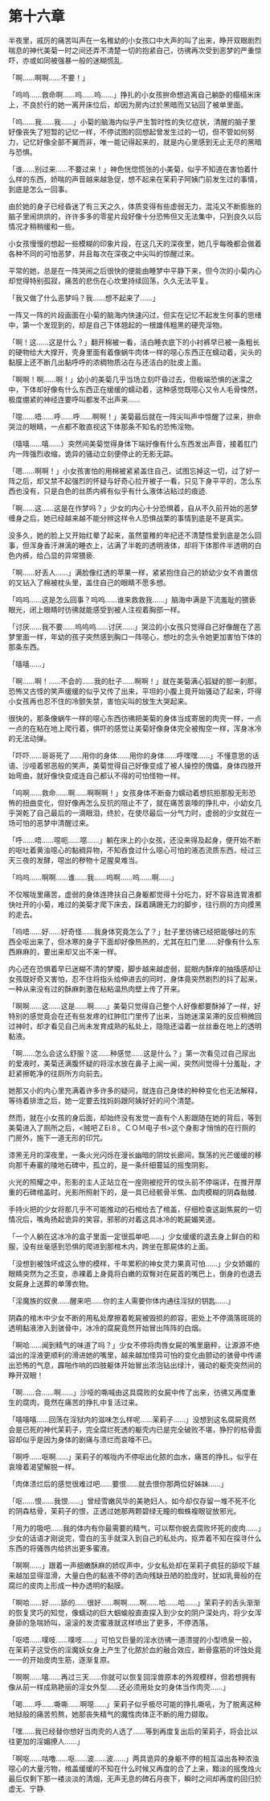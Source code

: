 # 第十六章

半夜里，戚厉的痛苦叫声在一名稚幼的小女孩口中大声的叫了出来，睁开双眼剧烈喘息的神代美菊一时之间还弄不清楚一切的抱紧自己，彷彿再次受到恶梦的严重惊吓，亦或如同被强暴一般的迷糊慌乱.

「啊……啊啊……不要！」

「呜呜……救命啊……呜……呜……」挣扎的小女孩拚命想逃离自己躺卧的榻榻米床上，不良於行的她一离开床位后，却因为房内过於黑暗而又钻回了被单里面。

「呜……我……我……」小菊的脑海内似乎产生暂时性的失忆症状，清醒的脑子里好像丧失了短暂的记忆一样，不停试图的回想起曾发生过的一切，但不管如何努力，记忆好像全部不翼而非，唯一能记得起来的，就是内心里感到无止无尽的黑暗与恐惧。

「谁……别过来……不要过来！」神色恍惚慌张的小美菊，似乎不知道在害怕着什么样的东西，娇喘的声音越来越急促，想不起来在茉莉子阿姨门前发生过的事情，到底是怎么一回事。

由於她的身子已经昏迷了有三天之久，体质变得有些虚弱无力，混沌又不断膨胀的脑子里闹烘烘的，许许多多的零星片段好像十分恐怖但又无法集中，只到良久以后情况才稍稍缓和一些。

小女孩慢慢的想起一些模糊的印象片段，在这几天的深夜里，她几乎每晚都会做着各种不同的可怕恶梦，并且每次在深夜之中尖叫的惊醒过来。

平常的她，总是在一阵哭闹之后很快的便能由睡梦中平静下来，但今次的小菊内心却觉得特别孤寂，痛苦的悲伤在心坎里持续回荡，久久无法平复。

「我又做了什么恶梦吗？我……想不起来了……」

一阵又一阵的片段画面在小菊的脑海内快速闪过，但实在记忆不起发生何事的思绪中，第一个发现到的，却是自己下体翘起的一根雄伟粗黑的硬壳淫物。

「啊！这……这是什么？」翻开棉被一看，洁白睡衣底下的小衬裤早已被一条粗长的硬物给大大撑开，壳身里面有着像蜗牛肉体一样的噁心东西正在蠕动着，尖头的黏膜上还不断几出黏呼呼的浓稠物质沾在与还洁白的肚皮上面。

「啊啊！啊……啊！」幼小的美菊几乎当场立刻吓昏过去，但极端恐惧的迷濛之中，下体却好像有什么东西正在缓缓的蠕动着，这种感觉既噁心又令人毛骨悚然，极度绷紧的神经连要呼叫都发不出声来……

「噁……唔……呼……呼……啊啊！」美菊最后就在一阵尖叫声中惊醒了过来，拚命哭泣的眼睛，一点都不敢直视这下体那条不知名的恐怖淫物。

（嘻嘻……嘻……）突然间美菊觉得身体下端好像有什么东西发出声音，接着肛门内一阵强烈收缩，诡异的骚动立刻便停止的无影无踪。

「嗯……啊啊！」小女孩害怕的用棉被紧紧盖住自己，试图忘掉这一切，过了好一阵之后，却又禁不起强烈的怀疑与好奇心拉开被子一看，只见下身平平的，怎么东西也没有，只是白色的丝质内裤有似乎有什么液体沾粘过的痕迹.

「啊……这……这是在作梦吗？」少女的内心十分恐惧着，自从不久前开始的恶梦缠身之后，她已经越来越不能分辨这样令人恐惧战栗的事情到底是不是真实。

没多久，她的脸上又开始红晕了起来，虽然童稚的年纪还不清楚性爱到底是怎么回事，但浑身香汗淋漓的睡衣上，沾满了半乾的透明液体，却将下体那件半透明的白色内裤，给凸显的异常猥亵.

「啊……好丢人……」满脸像红透的苹果一样，紧紧抱住自己的娇幼少女不肯置信的又钻入了棉被枕头里，盖住自己的眼睛不愿多想。

「呜呜……这是怎么回事？呜呜……谁来救救我……」脑海中满是下流羞耻的猥亵眼光，闭上眼睛时彷彿就能感受到被人注视着胸部一样。

「讨厌……我不要……呜呜呜……讨厌……」哭泣的小女孩只觉得自己好像醒在了恶梦里面一样，年幼的孩子突然感到胸口一阵噁心，想吐的念头令她更加害怕下体的那条东西。

「嘻嘻……」

「啊……啊！……不会的……我的肚子……啊啊！」就在美菊满心狐疑的那一刹那，恐怖又古怪的笑声缓缓的似乎又传了出来，平坦的小腹上竟开始骚动了起来，吓得小女孩再也忍不住的冷颤失禁，害怕尖叫的放生大哭起来。

很快的，那条像蜗牛一样的噁心东西彷彿把美菊的身体当成寄居的肉壳一样，一点一点的在粘在地上爬行着，惧吓的感觉让美菊好像身体完全被掏空一样，浑身冰冷的无法动弹。

「吓吓……哥哥死了……用你的身体……用你的身体……呼嘿嘿……」不懂意思的话语、沙哑着邪恶般的笑声，美菊觉得自己好像变成了被人操控的傀儡，身体四肢开始弯曲，就好像快变成连自己都认不得的可怕怪物一样。

「呜啊……救命……啊……啊啊啊！」女孩身体不断奋力蠕动着想抗拒那股无形恐怖的扭曲变化，但好像再怎么反抗的阻止不了，就在痛苦哀嚎的挣扎中，小幼女几乎哭乾了自己最后的一滴眼泪，终於，在使尽最后一分气力时，虚弱的少女就在一场可怕的恶梦中清醒过来。

「呼……唔……噁呃……噁……」躺在床上的小女孩，还没来得及起身，便开始不断的呕吐着黄浊噁心的黏稠异物，不知吞食过什么噁心可怕的液态流质东西，经过三天三夜的发酵，噁出的秽物十足腥臭难当。

「呜呜……啊啊……谁……我……呜啊……呜……啊……」

不仅喉咙里痛苦，虚弱的身体连搀扶自己身躯都觉得十分吃力，好不容易连胃液都快吐开的小菊，难过的美菊才爬下床去，踩着蹒跚无力的脚步，往行厕的方向摸黑的走去。

「呜唔……好……好奇怪……我身体究竟怎么了？」肚子里彷彿已经把能够吐的东西全呕出来了，但冰寒的身子下面却好像热热的，尤其在肛门里……好像有什么东西麻麻的，要出来却又出不来一样。

内心还在恐惧着早已迷糊不清的梦魇，脚步越来越虚弱，屁眼内酥痒的抽搐感却让女孩既好奇又害怕，忍不住将指头给伸进去的同时，身体竟突然剧烈的抖了起来，一种从来没有过的酥麻刺激在粘粘温热肉壁上传了开来。

「啊啊……这……这是……啊……」美菊只觉得自己整个人好像都要酥掉了一样，好特别的感觉竟会在还有些发疼的红肿肛门里传了出来，当她迷濛呆滞的反应稍微回过神时，却才看见自己尚未发育成熟的私处上，隐隐还溢着一丝丝垂在地上的透明黏液。

「啊……怎么会这么舒服？这……种感觉……这是什么？」第一次看见过自己尿出的爱液时，美菊还满腹怀疑的将淫水放在鼻子上闻一闻，突然间觉得十分羞耻，才赶紧擦乾净的往厕所方向前去。

她那又小的内心里充满着许多许多的疑问，就连自己身体的种种变化也无法解释，等待着排泄之后，她一定要去找妈妈跟阿姨好好的问个清楚。

然而，就在小女孩的身后面，却始终没有发觉一直有个人影跟随在她的背后，等到美菊进入了厕所之后，&lt;贼吧ＺEi８。ＣＯＭ电子书&gt;这个身影才悄悄的在行厕的门房外，施下一道无形的印咒。

漆黑无月的深夜里，一条火光闪烁在漫长幽暗的阴坟长廊间，飘荡的光芒缓缓的移向那千寿巖的陵地石碑中，孤立的，是一条纤细蔓延的摇曳阴影。

火光的照耀之中，形影的主人正站立在一座刚被挖开的坟头前不停端详，在推开厚重的石碑棺盖时，光影所照射下的，是一具已经骸骨半焦、血肉模糊的阴森骷髅.

手持火把的少女将那几乎不可能推动的石棺给去了棺盖，仔细检查这副焦屍的一切情况后，嘴角扬起诡异的笑容，邪邪的对着这具冰冷的乾屍媚笑道。

「一个人躺在这冰冷的盒子里面一定很孤单吧……」少女缓缓的退去身上鲜白的和服，没有丝毫感到恐惧的爬进到那棺木内，跨坐在那屍体的上面。

「没想到被蚀坏成这么惨的模样，千年累积的神女灵力果真可怕……」少女娇媚的眼睛突然为之丕变，赤裸着上身竟将白嫩的双臀对在屍首的嘴巴上，倒身的也退去女屍身上送葬的单薄衣物。

「淫魔族的奴隶……醒来吧……你的主人需要你体内通往淫狱的钥匙……」

阴森的棺木中少女不断的用私处摩擦着乾屍被毁损的颜容，密处上不停滴落斑斑的透明黏液渗入到骇骨中，冰冷的腐屍竟然开始冒出阵阵的白烟。

「啊哈……闻到精气的味道了吗？」少女不停将肉唇女屍的嘴里磨秤，让源源不绝溢出的淫液更顺利的滑进她的嘴里，越来越加怪异可怕的变化由颤动的骇骨中传递出恐怖的气息，霹啪作响的四肢躯体开始冒出浓泡钻出绿汁，骚动的躯壳突然间的睁开双眼！

「啊……合……啊……」沙哑的嘶喊由这具腐败的女屍中传了出来，彷彿又再度重生的腐肉，竟然在痛苦的挣扎中复活过来。

「嘻嘻嘻……回荡在淫狱内的滋味怎么样呢……茉莉子……」没想到这名腐屍竟然会是已死的神代茉莉子，完全腐烂死透的躯壳内已是完全破败不堪，狰狞的枯骨面容却似乎是因为身体的剧痛与溃烂而哀嚎不已。

「啊呼……呕啊……」茉莉子的喉咙内不停呕出化脓的血水，痛苦的挣扎，似乎在哀嚎着渴望解脱一样。

「肉体溃烂后的感觉很难过吧……要恨……就去恨你那两位好姊妹……」

「呕……恨……我恨……」曾经雪嫩风华的美艳妇人，如今却仅存留一堆不死不化的阴森枯骨，茉莉子的恨，正透过她那两颗碧绿无瞳的蜘蛛複眼锭放邪光。

「用力的吸吧……我的体内有你最需要的精气，可以帮你蜕去腐败坏死的皮肉……」少女的话语才刚说完，雪白的玉手就深入到自己的私处内，抠弄着不知在探寻什么东西的将骚唇内给挤出更多蜜液。

「啊啊……」跟着一声细嫩酥麻的娇叹声中，少女私处却在茉莉子疯狂的舔咬下越来越加显得湿滑，大量白色的黏液不停的洒向残缺丑陋的脸庞时，犹如乳膏般的在腐烂的皮肉上形成一种办透明的黏膜。

「啊哈……好……舔的……很好……啊啊……啊……哈……哈……」茉莉子的舌头渐渐的恢复灵巧的知觉，像蠕动的巨大蝈蝓般直直探入到少女的阴户深处内，将少女浑身舔的急喘娇叫，滚滚的发烫蜜液就这样喷出了更多，不停洒落。

「呕唔……噗吱……噗吱……」可怕又巨量的淫水彷彿一道溃提的小型喷泉一般，在茉莉子这受伤的淫魔妖女身上产生了化脓於血的融合效应，断骨露筋的坏蚀处竟一一的开始皮肉生筋，逐渐复原。

「啊啊……嘻……再过三天……你就可以恢复回淫兽原本的外观模样，但若想拥有像从前一样成熟艳丽的淫女外型……还必须用处女的身体当作肉壳……」

「喝……呼……嘶嘶……啊噁……」茉莉子似乎极尽可能的挣扎嘶吼，为了脱离这种地狱般的痛苦煎熬，她那丧失精气的魔性肉体正不断的用力撷取。

「嘿……我已经替你想好当肉壳的人选了……等到再度复出后的茉莉子，将会比以往更加的淫媚撩人……」

「啊呕……咕噜……呕……波……波……」两具诡异的身躯不停的相互溢出各种浓浊噁心的大量污物，棺盖缓缓的不知在什么时候又再度的合了上来，黯淡的摇曳烛火最后仅剩下那一褛淡淡的清烟，无声无息的碑石月夜下，瞬时之间却再度的回归於虚无、宁静.

